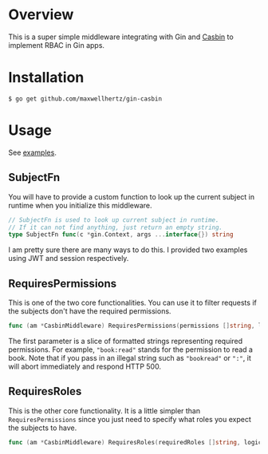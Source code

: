 # Overview 

This is a super simple middleware integrating with Gin and [Casbin](https://github.com/casbin/casbin) to implement RBAC in Gin apps.

# Installation

```shell
$ go get github.com/maxwellhertz/gin-casbin
```

# Usage

See [examples](https://github.com/maxwellhertz/gin-casbin/tree/master/examples).

## SubjectFn

You will have to provide a custom function to look up the current subject in runtime when you initialize this middleware.

```go
// SubjectFn is used to look up current subject in runtime.
// If it can not find anything, just return an empty string.
type SubjectFn func(c *gin.Context, args ...interface{}) string
```

I am pretty sure there are many ways to do this. I provided two examples using JWT and session respectively.

## RequiresPermissions

This is one of the two core functionalities. You can use it to filter requests if the subjects don't have the required permissions.

```go
func (am *CasbinMiddleware) RequiresPermissions(permissions []string, logic Logic, subFnArgs ...interface{}) gin.HandlerFunc
``` 

The first parameter is a slice of formatted strings representing required permissions. For example, `"book:read"` stands for the permission to read a book. Note that if you pass in an illegal string such as `"bookread"` or `":"`, it will abort immediately and respond HTTP 500.

## RequiresRoles

This is the other core functionality. It is a little simpler than `RequiresPermissions` since you just need to specify what roles you expect the subjects to have.

```go
func (am *CasbinMiddleware) RequiresRoles(requiredRoles []string, logic Logic, subFnArgs ...interface{}) gin.HandlerFunc
```